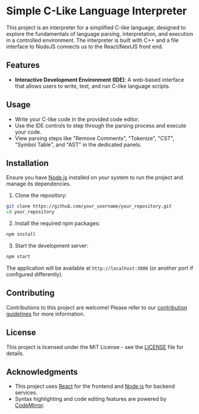 # Simple C-Like Language Interpreter

This project is an interpreter for a simplified C-like language, designed to explore the fundamentals of language parsing, interpretation, and execution in a controlled environment. The interpreter is built with C++ and a file interface to NodeJS connects us to the React/NextJS front end.

## Features

- **Interactive Development Environment (IDE)**: A web-based interface that allows users to write, test, and run C-like language scripts.

## Usage

- Write your C-like code in the provided code editor.
- Use the IDE controls to step through the parsing process and execute your code.
- View parsing steps like "Remove Comments", "Tokenize", "CST", "Symbol Table", and "AST" in the dedicated panels.

## Installation

Ensure you have [Node.js](https://nodejs.org/en/) installed on your system to run the project and manage its dependencies.

1. Clone the repository:

```sh
git clone https://github.com/your_username/your_repository.git
cd your_repository
```

2. Install the required npm packages:

```sh
npm install
```

3. Start the development server:

```sh
npm start
```

The application will be available at `http://localhost:3000` (or another port if configured differently).

## Contributing

Contributions to this project are welcome! Please refer to our [contribution guidelines](https://github.com/your_username/your_repository/blob/master/CONTRIBUTING.md) for more information.

## License

This project is licensed under the MIT License - see the [LICENSE](https://github.com/your_username/your_repository/blob/master/LICENSE) file for details.

## Acknowledgments

- This project uses [React](https://reactjs.org/) for the frontend and [Node.js](https://nodejs.org/) for backend services.
- Syntax highlighting and code editing features are powered by [CodeMirror](https://codemirror.net/).